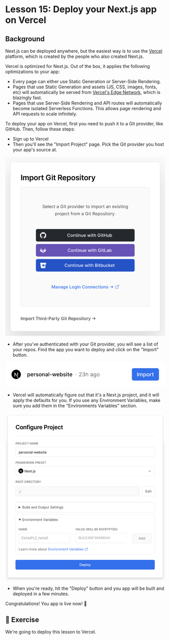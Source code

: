# Lesson 15: Deploy your Next.js app on Vercel

## Background

Next.js can be deployed anywhere, but the easiest way is to use the [Vercel](https://vercel.com) platform, which is created by the people who also created Next.js.

Vercel is optimized for Next.js. Out of the box, it applies the following optimizations to your app:
- Every page can either use Static Generation or Server-Side Rendering.
- Pages that use Static Generation and assets (JS, CSS, images, fonts, etc) will automatically be served from [Vercel's Edge Network](https://vercel.com/docs/edge-network/overview), which is blazingly fast.
- Pages that use Server-Side Rendering and API routes will automatically become isolated Serverless Functions. This allows page rendering and API requests to scale infinitely.

To deploy your app on Vercel, first you need to push it to a Git provider, like GitHub. Then, follow these steps:
- Sign up to Vercel
- Then you'll see the "Import Project" page. Pick the Git provider you host your app's source at.

![Import Project](./readme-assets/import-repository.png)

- After you've authenticated with your Git provider, you will see a list of your repos. Find the app you want to deploy and click on the "Import" button.

![Import Repository](./readme-assets/repository-import.png)

- Vercel will automatically figure out that it's a Next.js project, and it will apply the defaults for you. If you use any Environment Variables, make sure you add them in the "Environments Variables" section.

![Configure Project](./readme-assets/configure-project.png)

- When you're ready, hit the "Deploy" button and you app will be built and deployed in a few minutes.

Congratulations! You app is live now! 🎉

## 🚀 Exercise

We're going to deploy this lesson to Vercel.